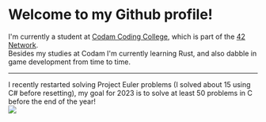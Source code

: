 # Welcome to my Github profile!

I'm currently a student at [Codam Coding College](https://www.codam.nl/en/), which is part of the [42 Network](https://www.42network.org/).   
Besides my studies at Codam I'm currently learning Rust, and also dabble in game development from time to time.

---
I recently restarted solving Project Euler problems (I solved about 15 using C# before resetting), my goal for 2023 is to solve at least 50 problems in C before the end of the year!   
![](https://projecteuler.net/profile/Arcenio.png)
